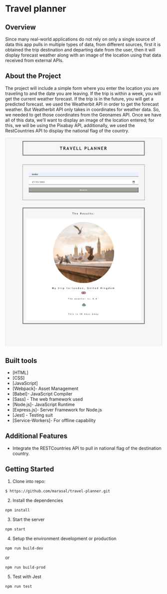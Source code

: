 # Travel planner

## Overview
Since many real-world applications do not rely on only a single source of data this app pulls in multiple types of data, from different sources, first it is obtained the trip destination and departing date from the user,  then it will display forecast weather along with an image of the location using that data received from external APIs.

## About the Project
The project will include a simple form where you enter the location you are traveling to and the date you are leaving. If the trip is within a week, you will get the current weather forecast. If the trip is in the future, you will get a predicted forecast. we used the Weatherbit API in order to get the forecast weather. But Weatherbit API only takes in coordinates for weather data. So, we needed to get those coordinates from the Geonames API. Once we have all of this data, we’ll want to display an image of the location entered; for this, we will be using the Pixabay API, additionally, we used the RestCountries API to display the national flag of the country.

<p align="center">
  <img src="src/client/img/UI.png"> </p>
  
## Built tools
* [HTML]
* [CSS]
* [JavaScript]
* [Webpack]- Asset Management
* [Babel]- JavaScript Compiler
* [Sass] - The web framework used
* [Node.js]- JavaScript Runtime
* [Express.js]- Server Framework for Node.js
* [Jest] - Testing suit
* [Service-Workers]- For offline capability

## Additional Features
- Integrate the RESTCountries API to pull in national flag of the destination country.

## Getting Started

1. Clone into repo:
```
$ https://github.com/marasal/travel-planner.git
```
2. Install the dependencies
```
npm install
```
3. Start the server
```
npm start
```
4. Setup the environment development or production
```
npm run build-dev
```
or 
```
npm run build-prod
```
5. Test with Jest
```
npm run test
```

